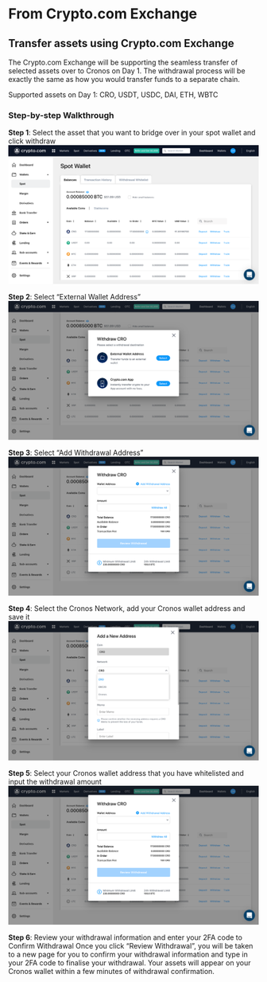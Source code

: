 # From Crypto.com Exchange

## Transfer assets using Crypto.com Exchange

The Crypto.com Exchange will be supporting the seamless transfer of selected assets over to Cronos on Day 1. The withdrawal process will be exactly the same as how you would transfer funds to a separate chain.

Supported assets on Day 1: CRO, USDT, USDC, DAI, ETH, WBTC

### Step-by-step Walkthrough

**Step 1**: Select the asset that you want to bridge over in your spot wallet and click withdraw ![centered image](../docs/bridge/assets/cdcex1.png)

**Step 2**: Select “External Wallet Address” ![centered image](../docs/bridge/assets/cdcex2.png)

**Step 3**: Select “Add Withdrawal Address” ![centered image](../docs/bridge/assets/cdcex3.png)

**Step 4**: Select the Cronos Network, add your Cronos wallet address and save it ![centered image](../docs/bridge/assets/cdcex4.png)

**Step 5**: Select your Cronos wallet address that you have whitelisted and input the withdrawal amount ![centered image](../docs/bridge/assets/cdcex5.png)

**Step 6**: Review your withdrawal information and enter your 2FA code to Confirm Withdrawal Once you click “Review Withdrawal”, you will be taken to a new page for you to confirm your withdrawal information and type in your 2FA code to finalise your withdrawal. Your assets will appear on your Cronos wallet within a few minutes of withdrawal confirmation.
